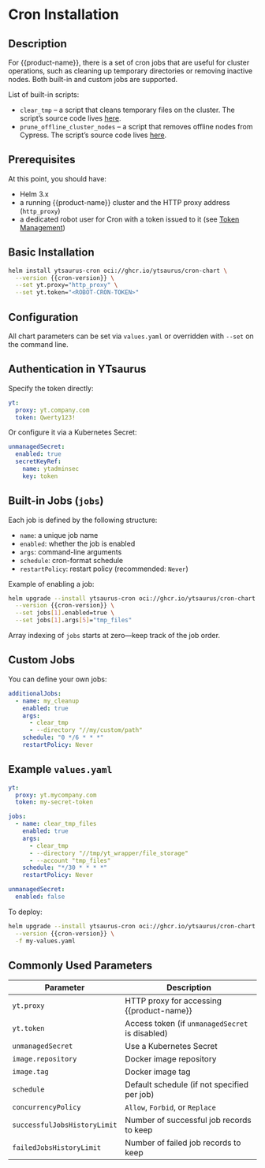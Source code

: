 # Cron Installation

## Description

For {{product-name}}, there is a set of cron jobs that are useful for cluster operations, such as cleaning up temporary directories or removing inactive nodes. Both built-in and custom jobs are supported.

List of built-in scripts:

* `clear_tmp` – a script that cleans temporary files on the cluster. The script’s source code lives [here](https://github.com/ytsaurus/ytsaurus/tree/main/yt/cron/clear_tmp).
* `prune_offline_cluster_nodes` – a script that removes offline nodes from Cypress. The script’s source code lives [here](https://github.com/ytsaurus/ytsaurus/blob/main/yt/cron/prune_offline_cluster_nodes).

## Prerequisites

At this point, you should have:

* Helm 3.x
* a running {{product-name}} cluster and the HTTP proxy address (`http_proxy`)
* a dedicated robot user for Cron with a token issued to it (see [Token Management](../../user-guide/storage/auth.md#token-management))

## Basic Installation

```bash
helm install ytsaurus-cron oci://ghcr.io/ytsaurus/cron-chart \
  --version {{cron-version}} \
  --set yt.proxy="http_proxy" \
  --set yt.token="<ROBOT-CRON-TOKEN>"
```

## Configuration

All chart parameters can be set via `values.yaml` or overridden with `--set` on the command line.

## Authentication in YTsaurus

Specify the token directly:

```yaml
yt:
  proxy: yt.company.com
  token: Qwerty123!
```

Or configure it via a Kubernetes Secret:

```yaml
unmanagedSecret:
  enabled: true
  secretKeyRef:
    name: ytadminsec
    key: token
```

## Built-in Jobs (`jobs`)

Each job is defined by the following structure:
- `name`: a unique job name
- `enabled`: whether the job is enabled
- `args`: command-line arguments
- `schedule`: cron-format schedule
- `restartPolicy`: restart policy (recommended: `Never`)

Example of enabling a job:

```bash
helm upgrade --install ytsaurus-cron oci://ghcr.io/ytsaurus/cron-chart \
  --version {{cron-version}} \
  --set jobs[1].enabled=true \
  --set jobs[1].args[5]="tmp_files"
```

Array indexing of `jobs` starts at zero—keep track of the job order.

## Custom Jobs

You can define your own jobs:

```yaml
additionalJobs:
  - name: my_cleanup
    enabled: true
    args:
      - clear_tmp
      - --directory "//my/custom/path"
    schedule: "0 */6 * * *"
    restartPolicy: Never
```

## Example `values.yaml`

```yaml
yt:
  proxy: yt.mycompany.com
  token: my-secret-token

jobs:
  - name: clear_tmp_files
    enabled: true
    args:
      - clear_tmp
      - --directory "//tmp/yt_wrapper/file_storage"
      - --account "tmp_files"
    schedule: "*/30 * * * *"
    restartPolicy: Never

unmanagedSecret:
  enabled: false
```

To deploy:

```bash
helm upgrade --install ytsaurus-cron oci://ghcr.io/ytsaurus/cron-chart \
  --version {{cron-version}} \
  -f my-values.yaml
```

## Commonly Used Parameters

| Parameter                      | Description                                         |
|--------------------------------|-----------------------------------------------------|
| `yt.proxy`                     | HTTP proxy for accessing {{product-name}}           |
| `yt.token`                     | Access token (if `unmanagedSecret` is disabled)     |
| `unmanagedSecret`              | Use a Kubernetes Secret                             |
| `image.repository`             | Docker image repository                             |
| `image.tag`                    | Docker image tag                                    |
| `schedule`                     | Default schedule (if not specified per job)         |
| `concurrencyPolicy`            | `Allow`, `Forbid`, or `Replace`                     |
| `successfulJobsHistoryLimit`   | Number of successful job records to keep            |
| `failedJobsHistoryLimit`       | Number of failed job records to keep                |


